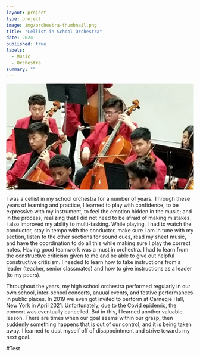 ```yaml
---
layout: project
type: project
image: img/orchestra-thumbnail.png
title: "Cellist in School Orchestra"
date: 2024
published: true
labels:
  - Music
  - Orchestra
summary: ""
---
```


<img class="img-fluid" src="../img/orchestra-pic.jpg">

I was a cellist in my school orchestra for a number of years. Through these years of learning and practice, I learned to play with confidence, to be expressive with my instrument, to feel the emotion hidden in the music; and in the process, realizing that I did not need to be afraid of making mistakes. I also improved my ability to multi-tasking. While playing, I had to watch the conductor, stay in tempo with the conductor, make sure I am in tune with my section, listen to the other sections for sound cues, read my sheet music, and have the coordination to do all this while making sure I play the correct notes. Having good teamwork was a must in orchestra. I had to learn from the constructive criticism given to me and be able to give out helpful constructive critisism. I needed to learn how to take instructions from a leader (teacher, senior classmates) and how to give instructions as a leader (to my peers).

Throughout the years, my high school orchestra performed regularly in our own school, inter-school concerts, anuual events, and festive performances in public places. In 2019 we even got invited to perform at Carnegie Hall, New York in April 2021. Unfortunately, due to the Covid epidemic, the concert was eventually cancelled. But in this, I learned another valuable lesson. There are times when our goal seems within our grasp, then suddenly something happens that is out of our control, and it is being taken away. I learned to dust myself off of disappointment and strive towards my next goal.

#Test
